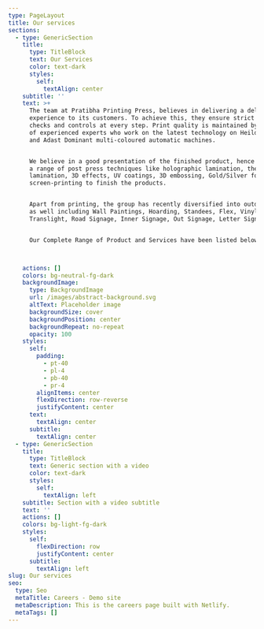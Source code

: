 ```yaml
---
type: PageLayout
title: Our services
sections:
  - type: GenericSection
    title:
      type: TitleBlock
      text: Our Services
      color: text-dark
      styles:
        self:
          textAlign: center
    subtitle: ''
    text: >+
      The team at Pratibha Printing Press, believes in delivering a delightful
      experience to its customers. To achieve this, they ensure strict quality
      checks and controls at every step. Print quality is maintained by a team
      of experienced experts who work on the latest technology on Heildelberg
      and Adast Dominant multi-coloured automatic machines.


      We believe in a good presentation of the finished product, hence we offers
      a range of post press techniques like holographic lamination, thermal
      lamination, 3D effects, UV coatings, 3D embossing, Gold/Silver foiling and
      screen-printing to finish the products.


      Apart from printing, the group has recently diversified into outdoor media
      as well including Wall Paintings, Hoarding, Standees, Flex, Vinyl, MDF,
      Translight, Road Signage, Inner Signage, Out Signage, Letter Signage etc.


      Our Complete Range of Product and Services have been listed below



    actions: []
    colors: bg-neutral-fg-dark
    backgroundImage:
      type: BackgroundImage
      url: /images/abstract-background.svg
      altText: Placeholder image
      backgroundSize: cover
      backgroundPosition: center
      backgroundRepeat: no-repeat
      opacity: 100
    styles:
      self:
        padding:
          - pt-40
          - pl-4
          - pb-40
          - pr-4
        alignItems: center
        flexDirection: row-reverse
        justifyContent: center
      text:
        textAlign: center
      subtitle:
        textAlign: center
  - type: GenericSection
    title:
      type: TitleBlock
      text: Generic section with a video
      color: text-dark
      styles:
        self:
          textAlign: left
    subtitle: Section with a video subtitle
    text: ''
    actions: []
    colors: bg-light-fg-dark
    styles:
      self:
        flexDirection: row
        justifyContent: center
      subtitle:
        textAlign: left
slug: Our services
seo:
  type: Seo
  metaTitle: Careers - Demo site
  metaDescription: This is the careers page built with Netlify.
  metaTags: []
---
```

